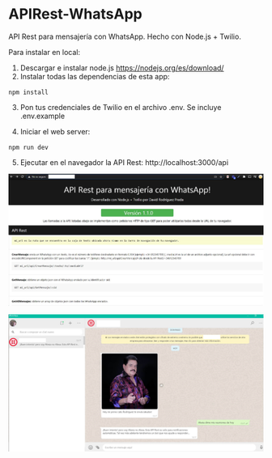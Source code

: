 # APIRest-WhatsApp
API Rest para mensajería con WhatsApp. Hecho con Node.js + Twilio.

Para instalar en local:

1) Descargar e instalar node.js https://nodejs.org/es/download/
2) Instalar todas las dependencias de esta app:

```
npm install
```
3) Pon tus credenciales de Twilio en el archivo .env.
   Se incluye .env.example

4) Iniciar el web server:

```
npm run dev
```

5) Ejecutar en el navegador la API Rest: http://localhost:3000/api


![](images/Captura%201.png)

![](images/Captura%202.png)
